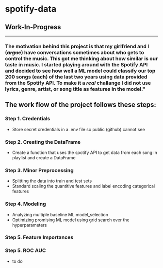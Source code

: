# spotify-data
## Work-In-Progress

---

### The motivation behind this project is that my girlfriend and I (*~~argue~~*) have conversations  sometimes about who gets to control the music. This got me thinking about how similar is our taste in music. I started playing around with the Spotify API and decided to see how well a ML model could classify our top 200 songs (each) of the last two years using data provided from the Spotify API.  To make it a *real* challange I did not use lyrics, genre, artist, or song title as features in the model."

## The work flow of the project follows these steps:

### Step 1. Credentials
* Store secret credentials in a .env file so public (github) cannot see
### Step 2. Creating the DataFrame
* Create a function that uses the spotify API to get data from each song in playlist and create a DataFrame
### Step 3. Minor Preprocessing
* Splitting the data into train and test sets
* Standard scaling the quantitive features and label encoding categorical features
### Step 4. Modeling
* Analyzing multiple baseline ML model_selection
* Optimizing promising ML model using grid search over the hyperparameters
### Step 5. Feature Importances
### Step 5. ROC AUC
* to do
